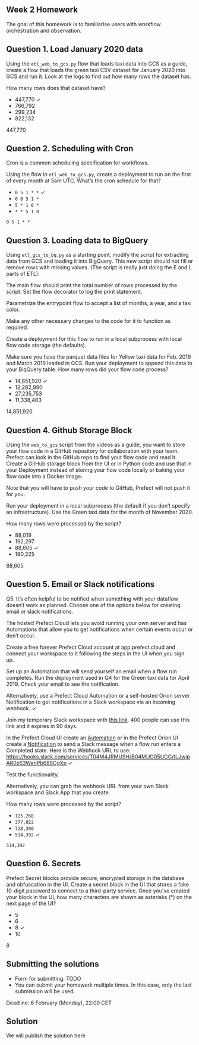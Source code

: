 ## Week 2 Homework

The goal of this homework is to familiarise users with workflow orchestration and observation. 


## Question 1. Load January 2020 data

Using the `etl_web_to_gcs.py` flow that loads taxi data into GCS as a guide, create a flow that loads the green taxi CSV dataset for January 2020 into GCS and run it. Look at the logs to find out how many rows the dataset has.

How many rows does that dataset have?


* 447,770 &check;
* 766,792
* 299,234
* 822,132

447,770



## Question 2. Scheduling with Cron

Cron is a common scheduling specification for workflows. 

Using the flow in `etl_web_to_gcs.py`, create a deployment to run on the first of every month at 5am UTC. What’s the cron schedule for that?

- `0 5 1 * *` &check;
- `0 0 5 1 *`
- `5 * 1 0 *`
- `* * 5 1 0`

`0 5 1 * *`


## Question 3. Loading data to BigQuery 

Using `etl_gcs_to_bq.py` as a starting point, modify the script for extracting data from GCS and loading it into BigQuery. This new script should not fill or remove rows with missing values. (The script is really just doing the E and L parts of ETL).

The main flow should print the total number of rows processed by the script. Set the flow decorator to log the print statement.

Parametrize the entrypoint flow to accept a list of months, a year, and a taxi color. 

Make any other necessary changes to the code for it to function as required.

Create a deployment for this flow to run in a local subprocess with local flow code storage (the defaults).

Make sure you have the parquet data files for Yellow taxi data for Feb. 2019 and March 2019 loaded in GCS. Run your deployment to append this data to your BiqQuery table. How many rows did your flow code process?

- 14,851,920 &check;
- 12,282,990
- 27,235,753
- 11,338,483

14,851,920

## Question 4. Github Storage Block

Using the `web_to_gcs` script from the videos as a guide, you want to store your flow code in a GitHub repository for collaboration with your team. Prefect can look in the GitHub repo to find your flow code and read it. Create a GitHub storage block from the UI or in Python code and use that in your Deployment instead of storing your flow code locally or baking your flow code into a Docker image. 

Note that you will have to push your code to GitHub, Prefect will not push it for you.

Run your deployment in a local subprocess (the default if you don’t specify an infrastructure). Use the Green taxi data for the month of November 2020.

How many rows were processed by the script?

- 88,019
- 192,297
- 88,605 &check;
- 190,225

88,605

## Question 5. Email or Slack notifications

Q5. It’s often helpful to be notified when something with your dataflow doesn’t work as planned. Choose one of the options below for creating email or slack notifications.

The hosted Prefect Cloud lets you avoid running your own server and has Automations that allow you to get notifications when certain events occur or don’t occur. 

Create a free forever Prefect Cloud account at app.prefect.cloud and connect your workspace to it following the steps in the UI when you sign up. 

Set up an Automation that will send yourself an email when a flow run completes. Run the deployment used in Q4 for the Green taxi data for April 2019. Check your email to see the notification.

Alternatively, use a Prefect Cloud Automation or a self-hosted Orion server Notification to get notifications in a Slack workspace via an incoming webhook. &check;

Join my temporary Slack workspace with [this link](https://join.slack.com/t/temp-notify/shared_invite/zt-1odklt4wh-hH~b89HN8MjMrPGEaOlxIw). 400 people can use this link and it expires in 90 days. 

In the Prefect Cloud UI create an [Automation](https://docs.prefect.io/ui/automations) or in the Prefect Orion UI create a [Notification](https://docs.prefect.io/ui/notifications/) to send a Slack message when a flow run enters a Completed state. Here is the Webhook URL to use: https://hooks.slack.com/services/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 &check;

Test the functionality.

Alternatively, you can grab the webhook URL from your own Slack workspace and Slack App that you create. 


How many rows were processed by the script?

- `125,268`
- `377,922`
- `728,390`
- `514,392` &check;

`514,392`

## Question 6. Secrets

Prefect Secret blocks provide secure, encrypted storage in the database and obfuscation in the UI. Create a secret block in the UI that stores a fake 10-digit password to connect to a third-party service. Once you’ve created your block in the UI, how many characters are shown as asterisks (*) on the next page of the UI?

- 5
- 6
- 8 &check;
- 10

8

## Submitting the solutions

* Form for submitting: TODO
* You can submit your homework multiple times. In this case, only the last submission will be used. 

Deadline: 6 February (Monday), 22:00 CET


## Solution

We will publish the solution here

